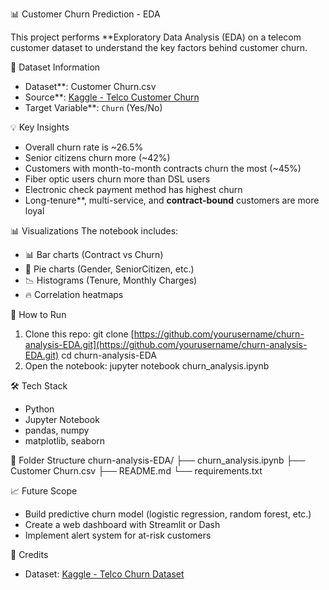 📊 Customer Churn Prediction - EDA

This project performs **Exploratory Data Analysis (EDA) on a telecom customer dataset to understand the key factors behind customer churn.

📁 Dataset Information
* Dataset**: Customer Churn.csv
* Source**: [Kaggle - Telco Customer Churn](https://www.kaggle.com/blastchar/telco-customer-churn)
* Target Variable**: `Churn` (Yes/No)

💡 Key Insights
* Overall churn rate is \~26.5%
* Senior citizens churn more (\~42%)
* Customers with month-to-month contracts churn the most (\~45%)
* Fiber optic users churn more than DSL users
* Electronic check payment method has highest churn
* Long-tenure**, multi-service, and **contract-bound** customers are more loyal

📊 Visualizations
The notebook includes:
* 📊 Bar charts (Contract vs Churn)
* 🥧 Pie charts (Gender, SeniorCitizen, etc.)
* 📉 Histograms (Tenure, Monthly Charges)
* 🔥 Correlation heatmaps

🔧 How to Run
1. Clone this repo:
   git clone [https://github.com/yourusername/churn-analysis-EDA.git](https://github.com/yourusername/churn-analysis-EDA.git)
   cd churn-analysis-EDA  
2. Open the notebook:
   jupyter notebook churn\_analysis.ipynb

🛠 Tech Stack
* Python
* Jupyter Notebook
* pandas, numpy
* matplotlib, seaborn

📌 Folder Structure
churn-analysis-EDA/
├── churn\_analysis.ipynb
├── Customer Churn.csv
├── README.md
└── requirements.txt

📈 Future Scope
* Build predictive churn model (logistic regression, random forest, etc.)
* Create a web dashboard with Streamlit or Dash
* Implement alert system for at-risk customers


🙌 Credits
* Dataset: [Kaggle - Telco Churn Dataset](https://www.kaggle.com/blastchar/telco-customer-churn)
